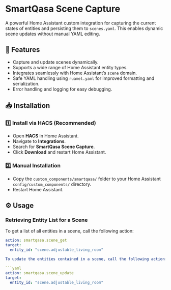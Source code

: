 # SmartQasa Scene Capture

A powerful Home Assistant custom integration for capturing the current states of entities and persisting them to `scenes.yaml`. This enables dynamic scene updates without manual YAML editing.

## 🚀 Features

- Capture and update scenes dynamically.
- Supports a wide range of Home Assistant entity types.
- Integrates seamlessly with Home Assistant’s `scene` domain.
- Safe YAML handling using `ruamel.yaml` for improved formatting and serialization.
- Error handling and logging for easy debugging.

## 📥 Installation

### 1️⃣ Install via HACS (Recommended)

- Open **HACS** in Home Assistant.
- Navigate to **Integrations**.
- Search for **SmartQasa Scene Capture**.
- Click **Download** and restart Home Assistant.

### 2️⃣ Manual Installation

- Copy the `custom_components/smartqasa/` folder to your Home Assistant `config/custom_components/` directory.
- Restart Home Assistant.

## ⚙️ Usage

### Retrieving Entity List for a Scene

To get a list of all entities in a scene, call the following action:

````yaml
action: smartqasa.scene_get
target:
  entity_id: "scene.adjustable_living_room"

To update the entities contained in a scene, call the following action:

```yaml
action: smartqasa.scene_update
target:
  entity_id: "scene.adjustable_living_room"
````
